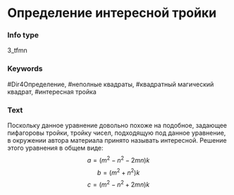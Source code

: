 # Определение интересной тройки
### Info type
3_tfmn
### Keywords
#Dir4Определение, #неполные квадраты, #квадратный магический квадрат, #интересная тройка
### Text
Поскольку данное уравнение довольно похоже на подобное, задающее пифагоровы тройки, тройку чисел, подходящую под данное уравнение, в окружении автора материала принято называть интересной. Решение этого уравнения в общем виде:
$$a = (m^2 - n^2 - 2mn)k$$
$$b = (m^2 + n^2)k$$
$$c = (m^2 - n^2 + 2mn)k$$